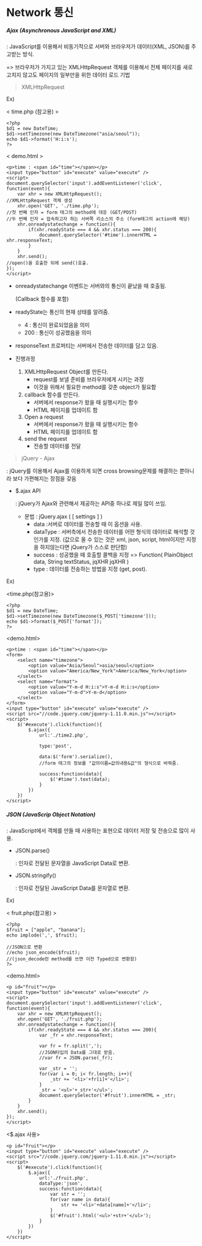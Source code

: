 # Network 통신

##### Ajax (Asynchronous JavaScript and XML)

: JavaScript를 이용해서 비동기적으로 서버와 브라우저가 데이터(XML, JSON)를 주고받는 방식.

=> 브라우저가 가지고 있는 XMLHttpRequest 객체를 이용해서 전체 페이지를 새로 고치지 않고도 페이지의 일부만을 위한 데이터 로드 기법

>  XMLHttpRequest

Ex)

< time.php (참고용) >

```
<?php
$d1 = new DateTime;
$d1->setTimezone(new DateTimezone("asia/seoul"));
echo $d1->format('H:i:s');
?>
```

< demo.html >

```
<p>time : <span id="time"></span></p>
<input type="button" id="execute" value="execute" />
<script>
document.querySelector('input').addEventListener('click', function(event){
    var xhr = new XMLHttpRequest();
//XMLHttpRequest 객체 생성
    xhr.open('GET', './time.php');
//첫 번째 인자 = form 태그의 method에 대응 (GET/POST)
//두 번째 인자 = 접속하고자 하는 서버쪽 리소스의 주소 (form태그의 action에 해당) 
    xhr.onreadystatechange = function(){
        if(xhr.readyState === 4 && xhr.status === 200){
            document.querySelector('#time').innerHTML = xhr.responseText;
        }
    }
    xhr.send();
//open()을 호출한 뒤에 send()호출.
}); 
</script> 
```

- onreadystatechange 이벤트는 서버와의 통신이 끝났을 때 호출됨.

  (Callback 함수를 포함)

- readyState는 통신의 현재 상태를 알려줌.

  - 4 : 통신이 완료되었음을 의미
  - 200 : 통신이 성공했음을 의미

- responseText 프로퍼티는 서버에서 전송한 데이터를 담고 있음.
- 진행과정
  1. XMLHttpRequest Object를 만든다.
     - request를 보낼 준비를 브라우저에게 시키는 과정
     - 이것을 위해서 필요한 method를 갖춘 object가 필요함
  2. callback 함수를 만든다.
     - 서버에서 response가 왔을 때 실행시키는 함수
     - HTML 페이지를 업데이트 함
  3. Open a request
     - 서버에서 response가 왔을 때 실행시키는 함수
     - HTML 페이지를 업데이트 함
  4. send the request
     - 전송할 데이터를 전달

> jQuery - Ajax

: jQuery를 이용해서 Ajax를 이용하게 되면 cross browsing문제를 해결하는 뿐아니라 보다 가편해지는 장점을 갖음

- $.ajax API

  : jQuery가 Ajax와 관련해서 제공하는 API중 하나로 제일 많이 쓰임.

  - 문법 : jQuery.ajax ( [ settings ] )
    - data
      :서버로 데이터를 전송할 때 이 옵션을 사용.
    - dataType
      : 서버측에서 전송한 데이터를 어떤 형식의 데이터로 해석할 것인가를 지정. (값으로 올 수 있는 것은 xml, json, script, html이지만 지정을 하지않는다면 jQuery가 스스로 판단함)
    - success
      : 성공했을 때 호출할 콜백을 지정
      => Function( PlainObject data, String textStatus, jqXHR jqXHR )
    - type
      : 데이터를 전송하는 방법을 지정 (get, post).

Ex)

<time.php(참고용)>

```
<?php
$d1 = new DateTime;
$d1->setTimezone(new DateTimezone($_POST['timezone']));
echo $d1->format($_POST['format']);
?>
```

<demo.html>

```
<p>time : <span id="time"></span></p>
<form>
    <select name="timezone">
        <option value="Asia/Seoul">asia/seoul</option>
        <option value="America/New_York">America/New_York</option>
    </select>
    <select name="format">
        <option value="Y-m-d H:i:s">Y-m-d H:i:s</option>
        <option value="Y-m-d">Y-m-d</option>
    </select>
</form>
<input type="button" id="execute" value="execute" />
<script src="//code.jquery.com/jquery-1.11.0.min.js"></script>
<script>
    $('#execute').click(function(){
        $.ajax({
            url:'./time2.php',
            
            type:'post',
            
            data:$('form').serialize(),
            //form 태그의 정보를 "값의이름=값의내용&값"의 형식으로 바꿔줌.
            
            success:function(data){
                $('#time').text(data);
            }
        })
    })
</script>
```



##### JSON (JavaScrip Object Notation)

: JavaScript에서 객체를 만들 때 사용하는 표현으로 데이터 저장 및 전송으로 많이 사용.

- JSON.parse()

  : 인자로 전달된 문자열을 JavaScript Data로 변환.

- JSON.stringify()

  : 인자로 전달된 JavaScript Data를 문자열로 변환.

Ex)

< fruit.php(참고용) >

```
<?php
$fruit = ["apple", "banana"];
echo implode(',', $fruit);

//JSON으로 변환
//echo json_encode($fruit);
//(json_decode란 method를 쓰면 이전 Typed으로 변환함)
?>
```

<demo.html>

```
<p id="fruit"></p>
<input type="button" id="execute" value="execute" />
<script>
document.querySelector('input').addEventListener('click', function(event){
    var xhr = new XMLHttpRequest();
    xhr.open('GET', './fruit.php');
    xhr.onreadystatechange = function(){
        if(xhr.readyState === 4 && xhr.status === 200){
            var _fr = xhr.responseText;
            
            var fr = fr.split(',');
            //JSON타입의 Data를 그대로 받음.
            //var fr = JSON.parse(_fr);
            
            var _str = '';
            for(var i = 0; i< fr.length; i++){
                _str += '<li>'+fr[i]+'</li>';
            }
            _str = '<ul>'+_str+'</ul>';
            document.querySelector('#fruit').innerHTML = _str;
        }
    }
    xhr.send(); 
}); 
</script>
```

<$.ajax 사용>

```
<p id="fruit"></p>
<input type="button" id="execute" value="execute" />
<script src="//code.jquery.com/jquery-1.11.0.min.js"></script>
<script>
    $('#execute').click(function(){
        $.ajax({
            url:'./fruit.php',
            dataType:'json',
            success:function(data){
                var str = '';
                for(var name in data){
                    str += '<li>'+data[name]+'</li>';
                }
                $('#fruit').html('<ul>'+str+'</ul>');
            }
        })
    })
</script>
```




